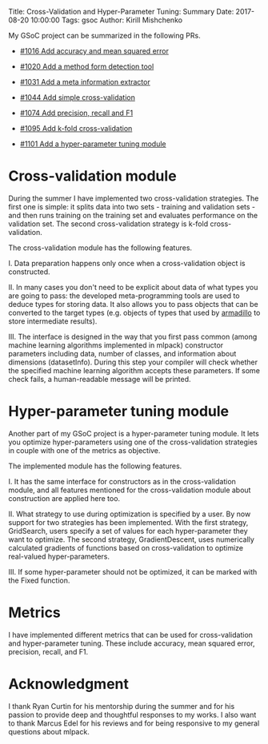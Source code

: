 Title: Cross-Validation and Hyper-Parameter Tuning: Summary
Date: 2017-08-20 10:00:00
Tags: gsoc
Author: Kirill Mishchenko

My GSoC project can be summarized in the following PRs.

* [#1016 Add accuracy and mean squared error](https://github.com/mlpack/mlpack/pull/1016)

* [#1020 Add a method form detection tool](https://github.com/mlpack/mlpack/pull/1020)

* [#1031 Add a meta information extractor](https://github.com/mlpack/mlpack/pull/1031)

* [#1044 Add simple cross-validation](https://github.com/mlpack/mlpack/pull/1044)

* [#1074 Add precision, recall and F1](https://github.com/mlpack/mlpack/pull/1074)

* [#1095 Add k-fold cross-validation](https://github.com/mlpack/mlpack/pull/1095)

* [#1101 Add a hyper-parameter tuning module](https://github.com/mlpack/mlpack/pull/1101)

# Cross-validation module

During the summer I have implemented two cross-validation strategies. The first
one is simple: it splits data into two sets - training and validation sets -
and then runs training on the training set and evaluates performance on the
validation set. The second cross-validation strategy is k-fold
cross-validation.

The cross-validation module has the following features.

I. Data preparation happens only once when a cross-validation object is
constructed.

II. In many cases you don't need to be explicit about data of what types you
are going to pass: the developed meta-programming tools are used to deduce
types for storing data. It also allows you to pass objects that can be
converted to the target types (e.g. objects of types that used by
[armadillo](http://arma.sourceforge.net/) to store intermediate results).

III. The interface is designed in the way that you first pass common (among
machine learning algorithms implemented in mlpack) constructor parameters
including data, number of classes, and information about dimensions
(datasetInfo). During this step your compiler will check whether the specified
machine learning algorithm accepts these parameters. If some check fails, a
human-readable message will be printed.

# Hyper-parameter tuning module

Another part of my GSoC project is a hyper-parameter tuning module. It lets
you optimize hyper-parameters using one of the cross-validation strategies in
couple with one of the metrics as objective.

The implemented module has the following features.

I. It has the same interface for constructors as in the cross-validation
module, and all features mentioned for the cross-validation module about
construction are applied here too.

II. What strategy to use during optimization is specified by a user. By now
support for two strategies has been implemented. With the first strategy,
GridSearch, users specify a set of values for each hyper-parameter they want
to optimize. The second strategy, GradientDescent, uses numerically
calculated gradients of functions based on cross-validation to optimize
real-valued hyper-parameters.

III. If some hyper-parameter should not be optimized, it can be marked with the
Fixed function.

# Metrics

I have implemented different metrics that can be used for cross-validation and
hyper-parameter tuning. These include accuracy, mean squared error, precision,
recall, and F1.

# Acknowledgment

I thank Ryan Curtin for his mentorship during the summer and for his passion to
provide deep and thoughtful responses to my works. I also want to thank Marcus
Edel for his reviews and for being responsive to my general questions about
mlpack.
